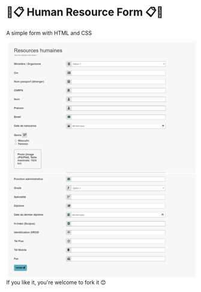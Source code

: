 <h1>📝📋 Human Resource Form 📋📝</h1> 
A simple form with HTML and CSS
<br/>
<br/>
<img src="form1.png">
<img src="form2.png">
<br/>
If you like it, you're welcome to fork it 😊
